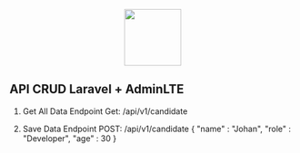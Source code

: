 <p align="center"><a href="https://bukuinformatika.com" target="_blank"><img src="https://bukuinformatika.com/wp-content/uploads/2021/02/icon.png" width="100"></a></p>


## API CRUD Laravel + AdminLTE

1.  Get All Data 
    Endpoint Get: /api/v1/candidate

2.  Save Data 
    Endpoint POST: /api/v1/candidate
    {
        "name" : "Johan",
        "role" : "Developer",
        "age" : 30
    }
    
